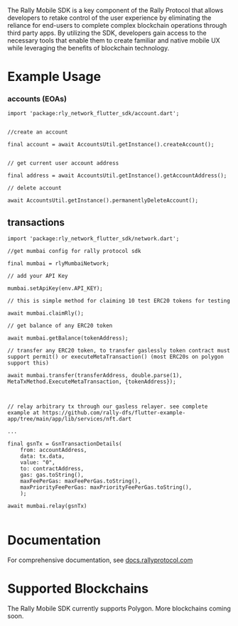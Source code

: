 The Rally Mobile SDK is a key component of the Rally Protocol that allows developers to retake control of the user experience by eliminating the reliance for end-users to complete complex blockchain operations through third party apps. By utilizing the SDK, developers gain access to the necessary tools that enable them to create familiar and native mobile UX while leveraging the benefits of blockchain technology.

# Example Usage

### accounts (EOAs)

```
import 'package:rly_network_flutter_sdk/account.dart';


//create an account

final account = await AccountsUtil.getInstance().createAccount();


// get current user account address

final address = await AccountsUtil.getInstance().getAccountAddress();

// delete account

await AccountsUtil.getInstance().permanentlyDeleteAccount();

```

## transactions

```
import 'package:rly_network_flutter_sdk/network.dart';

//get mumbai config for rally protocol sdk

final mumbai = rlyMumbaiNetwork;

// add your API Key

mumbai.setApiKey(env.API_KEY);

// this is simple method for claiming 10 test ERC20 tokens for testing

await mumbai.claimRly();

// get balance of any ERC20 token

await mumbai.getBalance(tokenAddress);

// transfer any ERC20 token, to transfer gaslessly token contract must support permit() or executeMetaTransaction() (most ERC20s on polygon support this)

await mumbai.transfer(transferAddress, double.parse(1), MetaTxMethod.ExecuteMetaTransaction, {tokenAddress});



// relay arbitrary tx through our gasless relayer. see complete example at https://github.com/rally-dfs/flutter-example-app/tree/main/app/lib/services/nft.dart

...

final gsnTx = GsnTransactionDetails(
    from: accountAddress,
    data: tx.data,
    value: "0",
    to: contractAddress,
    gas: gas.toString(),
    maxFeePerGas: maxFeePerGas.toString(),
    maxPriorityFeePerGas: maxPriorityFeePerGas.toString(),
    );

await mumbai.relay(gsnTx)


```

# Documentation

For comprehensive documentation, see [docs.rallyprotocol.com](https://docs.rallyprotocol.com)

# Supported Blockchains

The Rally Mobile SDK currently supports Polygon. More blockchains coming soon.
